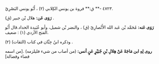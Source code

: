 ٤٧٢٣ -** ق:** فروة بن يونس الكِلابي (٢) ، أَبُو يونس البَصْرِيّ.

**رَوَى عَن:** هلال بْن جبير (ق) .

**رَوَى عَنه:** مُحَمَّد بْن عَبد الله الأَنْصارِيّ (ق) ، والنضر بْن شميل، وأبو عُبَيدة الحداد.قال أَبُو الفتح الأزدي (١) : ضعيف.

وذكره ابنُ حِبَّان في كتاب (الثقات) (٢) .

**روى لِهِ ابن مَاجَهْ عَنْ هِلالِ بْنِ جُبَيْرٍ عَنٍ أنس:** (من أصاب من شيء فليلزمه) .[من اسمه فضاء وفضالة]